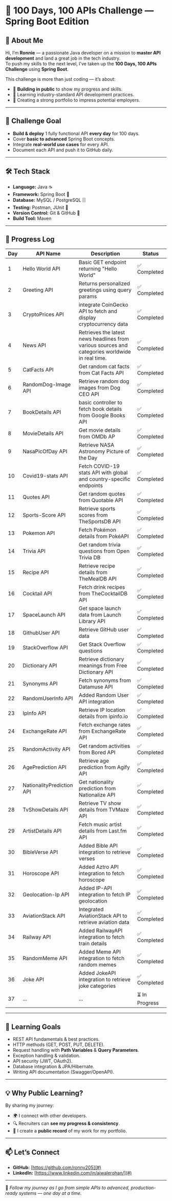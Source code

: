 # 🚀 100 Days, 100 APIs Challenge — Spring Boot Edition

## 👋 About Me

Hi, I’m **Ronnie** — a passionate Java developer on a mission to **master API development** and land a great job in the tech industry.  
To push my skills to the next level, I’ve taken up the **100 Days, 100 APIs Challenge** using **Spring Boot**.

This challenge is more than just coding — it’s about:

- 📢 **Building in public** to show my progress and skills.
- 🧠 Learning industry-standard API development practices.
- 💼 Creating a strong portfolio to impress potential employers.

---

## 🎯 Challenge Goal

- **Build & deploy** 1 fully functional API **every day** for 100 days.
- Cover **basic to advanced** Spring Boot concepts.
- Integrate **real-world use cases** for every API.
- Document each API and push it to GitHub daily.

---

## 🛠 Tech Stack

- **Language:** Java ☕
- **Framework:** Spring Boot 🌿
- **Database:** MySQL / PostgreSQL 🗄
- **Testing:** Postman, JUnit 🧪
- **Version Control:** Git & GitHub 🐙
- **Build Tool:** Maven

---

## 📅 Progress Log

| Day | API Name                  | Description                                                                                     | Status         |
| --- | ------------------------- | ----------------------------------------------------------------------------------------------- | -------------- |
| 1   | Hello World API           | Basic GET endpoint returning "Hello World"                                                      | ✅ Completed   |
| 2   | Greeting API              | Returns personalized greetings using query params                                               | ✅ Completed   |
| 3   | CryptoPrices API          | integrate CoinGecko API to fetch and display cryptocurrency data                                | ✅ Completed   |
| 4   | News API                  | Retrieves the latest news headlines from various sources and categories worldwide in real time. | ✅ Completed   |
| 5   | CatFacts API              | Get random cat facts from Cat Facts API                                                         | ✅ Completed   |
| 6   | RandomDog-Image API       | Retrieve random dog images from Dog CEO API                                                     | ✅ Completed   |
| 7   | BookDetails API           | basic controller to fetch book details from Google Books API                                    | ✅ Completed   |
| 8   | MovieDetails API          | Get movie details from OMDb AP                                                                  | ✅ Completed   |
| 9   | NasaPicOfDay API          | Retrieve NASA Astronomy Picture of the Day                                                      | ✅ Completed   |
| 10  | Covid19-stats API         | Fetch COVID-19 stats API with global and country-specific endpoints                             | ✅ Completed   |
| 11  | Quotes API                | Get random quotes from Quotable API                                                             | ✅ Completed   |
| 12  | Sports-Score API          | Retrieve sports scores from TheSportsDB API                                                     | ✅ Completed   |
| 13  | Pokemon API               | Fetch Pokémon details from PokéAPI                                                              | ✅ Completed   |
| 14  | Trivia API                | Get random trivia questions from Open Trivia DB                                                 | ✅ Completed   |
| 15  | Recipe API                | Retrieve recipe details from TheMealDB API                                                      | ✅ Completed   |
| 16  | Cocktail API              | Fetch drink recipes from TheCocktailDB API                                                      | ✅ Completed   |
| 17  | SpaceLaunch API           | Get space launch data from Launch Library API                                                   | ✅ Completed   |
| 18  | GithubUser API            | Retrieve GitHub user data                                                                       | ✅ Completed   |
| 19  | StackOverflow API         | Get Stack Overflow questions                                                                    | ✅ Completed   |
| 20  | Dictionary API            | Retrieve dictionary meanings from Free Dictionary API                                           | ✅ Completed   |
| 21  | Synonyms API              | Fetch synonyms from Datamuse API                                                                | ✅ Completed   |
| 22  | RandomUserInfo API        | Added Random User API integration                                                               | ✅ Completed   |
| 23  | IpInfo API                | Retrieve IP location details from ipinfo.io                                                     | ✅ Completed   |
| 24  | ExchangeRate API          | Fetch exchange rates from ExchangeRate API                                                      | ✅ Completed   |
| 25  | RandomActivity API        | Get random activities from Bored API                                                            | ✅ Completed   |
| 26  | AgePrediction API         | Retrieve age prediction from Agify API                                                          | ✅ Completed   |
| 27  | NationalityPrediction API | Get nationality prediction from Nationalize API                                                 | ✅ Completed   |
| 28  | TvShowDetails API         | Retrieve TV show details from TVMaze API                                                        | ✅ Completed   |
| 29  | ArtistDetails API         | Fetch music artist details from Last.fm API                                                     | ✅ Completed   |
| 30  | BibleVerse API            | Added Bible API integration to retrieve verses                                                  | ✅ Completed   |
| 31  | Horoscope API             | Added Aztro API integration to fetch horoscope                                                  | ✅ Completed   |
| 32  | Geolocation-Ip API        | Added IP-API integration to fetch IP geolocation                                                | ✅ Completed   |
| 33  | AviationStack API         | Integrated AviationStack API to retrieve aviation data                                          | ✅ Completed   |
| 34  | Railway API               | Added RailwayAPI integration to fetch train details                                             | ✅ Completed   |
| 35  | RandomMeme API            | Added Meme API integration to fetch random memes                                                | ✅ Completed   |
| 36  | Joke API                  | Added JokeAPI integration to retrieve joke categories                                           | ✅ Completed   |
| 37  | ...                       | ...                                                                                             | ⏳ In Progress |

---

## 📖 Learning Goals

- REST API fundamentals & best practices.
- HTTP methods (GET, POST, PUT, DELETE).
- Request handling with **Path Variables** & **Query Parameters**.
- Exception handling & validation.
- API security (JWT, OAuth2).
- Database integration & JPA/Hibernate.
- Writing API documentation (Swagger/OpenAPI).

---

## 💡 Why Public Learning?

By sharing my journey:

- 🌍 I connect with other developers.
- 🔍 Recruiters can **see my progress & consistency**.
- 📂 I create a **public record** of my work for my portfolio.

---

## 📫 Let’s Connect

- **GitHub:** [https://github.com/ronny205](#)
- **LinkedIn:** [https://www.linkedin.com/in/aiwalerohan/](#)

---

💪 _Follow my journey as I go from simple APIs to advanced, production-ready systems — one day at a time._
